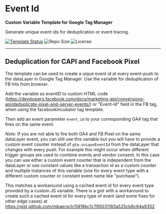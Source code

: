 # Event Id
**Custom Variable Template for Google Tag Manager**

Generate unique event ids for deduplication or event tracing.  

[![Template Status](https://img.shields.io/badge/Community%20Template%20Gallery%20Status-published-green)](https://tagmanager.google.com/gallery/#/owners/mbaersch/templates/event-id) ![Repo Size](https://img.shields.io/github/repo-size/mbaersch/event-id) ![License](https://img.shields.io/github/license/mbaersch/event-id)

---

## Deduplication for CAPI and Facebook Pixel
The template can be used to create a uique event id at every event-push to the dataLayer in Google Tag Manager. Use the variable for deduplication of FB hits from browser. 

Add the variable as eventID to custom HTML code (https://developers.facebook.com/docs/marketing-api/conversions-api/deduplicate-pixel-and-server-events/) or "Event-Id" field in the FB tag, when using the facebookincubator tag template.

Then add an event parameter `event_id` to your corresponding GA4 tag that fires on the same event. 

*Note*: If you are not able to fire both GA4 and FB Pixel on the same dataLayer event, you can still use this variable but you will have to provide a custom event counter instead of `gtm.uniqueEventId` from the dataLayer that changes with every push. For example this might occur when different trigger groups are used to combine events and vendor consent. In this case you can use either a custom event counter that is independent from the dataLayer or use constant values like a transaction id as a custom counter and multiple instances of this variable (one for every event type with a different custom counter or constant event name like "purchase"). 

This matches a workaround using a cached event id for every event type provided by a custom JS variable. There is a gist with a workaround to create such a cached event id for every type of event (and some fixes for other edge cases) at https://gist.github.com/mbaersch/5919bc1c795031183a525cb8c64a9352  
